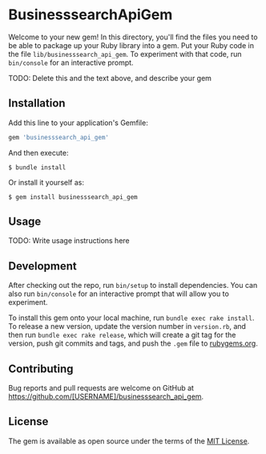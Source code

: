# BusinesssearchApiGem

Welcome to your new gem! In this directory, you'll find the files you need to be able to package up your Ruby library into a gem. Put your Ruby code in the file `lib/businesssearch_api_gem`. To experiment with that code, run `bin/console` for an interactive prompt.

TODO: Delete this and the text above, and describe your gem

## Installation

Add this line to your application's Gemfile:

```ruby
gem 'businesssearch_api_gem'
```

And then execute:

    $ bundle install

Or install it yourself as:

    $ gem install businesssearch_api_gem

## Usage

TODO: Write usage instructions here

## Development

After checking out the repo, run `bin/setup` to install dependencies. You can also run `bin/console` for an interactive prompt that will allow you to experiment.

To install this gem onto your local machine, run `bundle exec rake install`. To release a new version, update the version number in `version.rb`, and then run `bundle exec rake release`, which will create a git tag for the version, push git commits and tags, and push the `.gem` file to [rubygems.org](https://rubygems.org).

## Contributing

Bug reports and pull requests are welcome on GitHub at https://github.com/[USERNAME]/businesssearch_api_gem.


## License

The gem is available as open source under the terms of the [MIT License](https://opensource.org/licenses/MIT).
